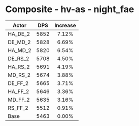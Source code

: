 # Composite - hv-as - night_fae
| Actor | DPS | Increase |
|---|:---:|:---:|
|HA_DE_2|5852|7.12%|
|DE_MD_2|5828|6.69%|
|HA_MD_2|5820|6.54%|
|DE_RS_2|5708|4.50%|
|HA_RS_2|5691|4.19%|
|MD_RS_2|5674|3.88%|
|DE_FF_2|5665|3.71%|
|HA_FF_2|5646|3.36%|
|MD_FF_2|5635|3.16%|
|RS_FF_2|5512|0.91%|
|Base|5463|0.00%|
